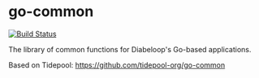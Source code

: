 go-common
=========

[![Build Status](https://travis-ci.org/mdblp/go-common.svg?branch=master)](https://travis-ci.org/github/mdblp/go-common)


The library of common functions for Diabeloop's Go-based applications.

Based on Tidepool: https://github.com/tidepool-org/go-common
